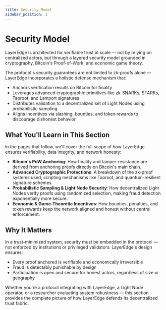 ```yaml
---
title: Security Model
sidebar_position: 1
---
```


# Security Model

LayerEdge is architected for verifiable trust at scale — not by relying on centralized actors, but through a layered security model grounded in cryptography, Bitcoin's Proof-of-Work, and economic game theory.

The protocol's security guarantees are not limited to zk-proofs alone — LayerEdge incorporates a holistic defense mechanism that:

* Anchors verification results on Bitcoin for finality
* Leverages advanced cryptographic primitives like zk-SNARKs, STARKs, Taproot, and Lamport signatures
* Distributes validation to a decentralized set of Light Nodes using probabilistic sampling
* Aligns incentives via slashing, bounties, and token rewards to discourage dishonest behavior

## What You'll Learn in This Section

In the pages that follow, we'll cover the full scope of how LayerEdge ensures verifiability, data integrity, and network honesty:

* **Bitcoin's PoW Anchoring**: How finality and tamper-resistance are derived from anchoring proofs directly on Bitcoin's main chain.
* **Advanced Cryptographic Protections**: A breakdown of the zk-proof systems used, scripting mechanisms like Taproot, and quantum-resilient signature schemes.
* **Probabilistic Sampling & Light Node Security**: How decentralized Light Nodes verify proofs using randomized selection, making fraud detection exponentially more secure.
* **Economic & Game-Theoretic Incentives**: How bounties, penalties, and token rewards keep the network aligned and honest without central enforcement.

## Why It Matters

In a trust-minimized system, security must be embedded in the protocol — not enforced by institutions or privileged validators. LayerEdge's design ensures:

* Every proof anchored is verifiable and economically irreversible
* Fraud is detectably punishable by design
* Participation is open and secure for honest actors, regardless of size or geography

Whether you're a protocol integrating with LayerEdge, a Light Node operator, or a researcher evaluating system robustness — this section provides the complete picture of how LayerEdge defends its decentralized trust fabric. 